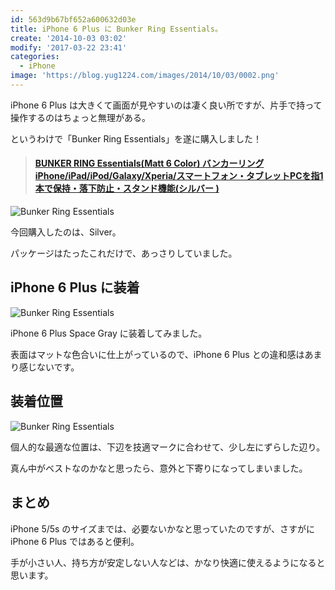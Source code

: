 ```yaml
---
id: 563d9b67bf652a600632d03e
title: iPhone 6 Plus に Bunker Ring Essentials。
create: '2014-10-03 03:02'
modify: '2017-03-22 23:41'
categories:
  - iPhone
image: 'https://blog.yug1224.com/images/2014/10/03/0002.png'
---
```


iPhone 6 Plus は大きくて画面が見やすいのは凄く良い所ですが、片手で持って操作するのはちょっと無理がある。

というわけで「Bunker Ring Essentials」を遂に購入しました！

<blockquote class="embedly-card" data-card-key="efc9713d77434ae8b88ef22dda0a91e8" data-card-controls="0" data-card-width="500" data-card-align="left"><h4><a href="http://www.amazon.co.jp/gp/product/B00H44VGQW/ref=as_li_ss_tl?ie=UTF8&camp=247&creative=7399&creativeASIN=B00H44VGQW&linkCode=as2&tag=yug1224-22">BUNKER RING Essentials(Matt 6 Color) バンカーリング iPhone/iPad/iPod/Galaxy/Xperia/スマートフォン・タブレットPCを指1本で保持・落下防止・スタンド機能(シルバー )</a></h4></blockquote>
<script async src="//cdn.embedly.com/widgets/platform.js" charset="UTF-8"></script>

![Bunker Ring Essentials](/images/2014/10/03/0001.png)

今回購入したのは、Silver。

パッケージはたったこれだけで、あっさりしていました。

<!-- more -->

## iPhone 6 Plus に装着

![Bunker Ring Essentials](/images/2014/10/03/0002.png)

iPhone 6 Plus Space Gray に装着してみました。

表面はマットな色合いに仕上がっているので、iPhone 6 Plus との違和感はあまり感じないです。

## 装着位置

![Bunker Ring Essentials](/images/2014/10/03/0003.png)

個人的な最適な位置は、下辺を技適マークに合わせて、少し左にずらした辺り。

真ん中がベストなのかなと思ったら、意外と下寄りになってしまいました。

## まとめ

iPhone 5/5s のサイズまでは、必要ないかなと思っていたのですが、さすがに iPhone 6 Plus ではあると便利。

手が小さい人、持ち方が安定しない人などは、かなり快適に使えるようになると思います。
